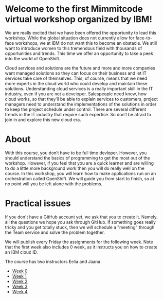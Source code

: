 # Welcome to the first Mimmitcode virtual workshop organized by IBM!

We are really excited that we have been offered the opportunity to lead this workshop.
While the global situation does not currently allow for face-to-face workshops, we at IBM do not want this to become an obstacle.
We still want to introduce women to this tremendous field with thousands of opportunities and trends. This time we offer an opportunity to take a peek into the world of OpenShift. 

Cloud services and solutions are the future and more and more companies want managed solutions so they can focus on their business and let IT services take care of themselves. This, of course, means that we need more experts in the cloud world who could develop and maintain these solutions. Understanding cloud services is a really important skill in the IT industry, even if you are not a developer. Salespeople need know, how cloud works, so that they'll be able to explain services to customers, project managers need to understand the implementations of the solutions in order to keep the project schedule under control. There are several different trends in the IT industry that require such expertise. So don’t be afraid to join in and explore this new cloud era.

# About
With this course, you don’t have to be full time devloper. However, you should understand the basics of programming to get the most out of the workshop. However, if you feel that you are a quick learner and are willing to do a little more background work then you will do really well on the course. In this workshop, you will learn how to make applications run on an orchestration called OpenShift. We will guide you from start to finish, so at no point will you be left alone with the problems.

# Practical issues
If you don't have a GitHub account yet, we ask that you to create it. Namely, all the questions we hope you ask through GitHub. If something goes really tricky and you get totally stuck, then we will schedule a "meeting" through the Team service and solve the problem together.

We will publish every Friday  the assignments for the following week.
Note that the first week also includes 0 week, as it instructs you on how to create an IBM cloud ID.

The course has two instructors Eelia and Jaana. 

+ [Week 0](/Week1.md)
+ [Week 1](/Week1.md)
+ [Week 2](/Week2.md)
+ [Week 3](/Week3.md)
+ [Week 4](/Week4.md)

 
 
 
 
 
 
 
 
 
 
 

